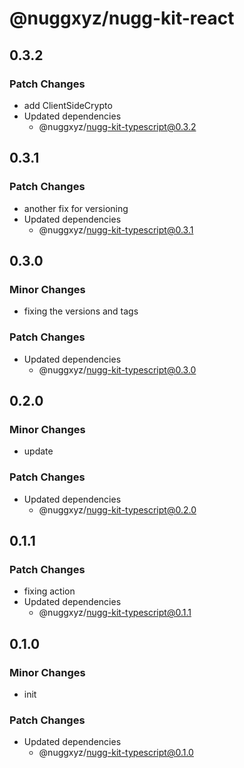 # @nuggxyz/nugg-kit-react

## 0.3.2

### Patch Changes

-   add ClientSideCrypto
-   Updated dependencies
    -   @nuggxyz/nugg-kit-typescript@0.3.2

## 0.3.1

### Patch Changes

-   another fix for versioning
-   Updated dependencies
    -   @nuggxyz/nugg-kit-typescript@0.3.1

## 0.3.0

### Minor Changes

-   fixing the versions and tags

### Patch Changes

-   Updated dependencies
    -   @nuggxyz/nugg-kit-typescript@0.3.0

## 0.2.0

### Minor Changes

-   update

### Patch Changes

-   Updated dependencies
    -   @nuggxyz/nugg-kit-typescript@0.2.0

## 0.1.1

### Patch Changes

-   fixing action
-   Updated dependencies
    -   @nuggxyz/nugg-kit-typescript@0.1.1

## 0.1.0

### Minor Changes

-   init

### Patch Changes

-   Updated dependencies
    -   @nuggxyz/nugg-kit-typescript@0.1.0
